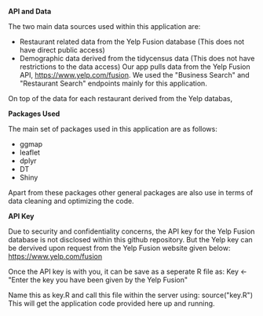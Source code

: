 **API and Data**

The two main data sources used within this application are:
- Restaurant related data from the Yelp Fusion database
(This does not have direct public access) 
- Demographic data derived from the tidycensus data
(This does not have restrictions to the data access)
Our app pulls data from the Yelp Fusion API, https://www.yelp.com/fusion. 
We used the "Business Search" and "Restaurant Search" endpoints mainly for this application.

On top of the data for each restaurant derived from the Yelp databas, 

**Packages Used**

The main set of packages used in this application are as follows:
- ggmap
- leaflet
- dplyr
- DT
- Shiny

Apart from these packages other general packages are also use in terms of data cleaning and optimizing the code.

**API Key**

Due to security and confidentiality concerns, the API key for the Yelp Fusion database is not disclosed within this github repository.
But the Yelp key can be dervived upon request from the Yelp Fusion website given below:
 https://www.yelp.com/fusion
 
Once the API key is with you, it can be save as a seperate R file as:
Key <- "Enter the key you have been given by the Yelp Fusion"

Name this as key.R and call this file within the server using:
source("key.R") 
This will get the application code provided here up and running.



